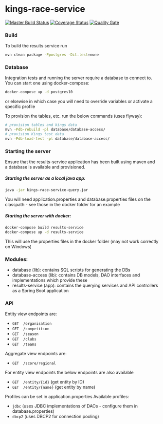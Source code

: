 # kings-race-service
[![Master Build Status](https://travis-ci.org/andrewflbarnes/kings-results-service.svg?branch=master)](https://travis-ci.org/andrewflbarnes/kings-results-service) 
[![Coverage Status](https://img.shields.io/coveralls/github/andrewflbarnes/kings-results-service.svg)](https://coveralls.io/github/andrewflbarnes/kings-results-service?branch=master)
[![Quality Gate](https://sonarcloud.io/api/project_badges/measure?project=org.kingsski.kaas%3Akaas-parent&metric=alert_status)](https://sonarcloud.io/dashboard?id=org.kingsski.kaas:kaas-parent)

### Build
To build the results service run
```bash
mvn clean package -Ppostgres -Dit.test=none
```

### Database
Integration tests and running the server require a database to connect to. You can start one using docker-compose:
```bash
docker-compose up -d postgres10
```
or elsewise in which case you will need to override variables or activate a specific profile

To provision the tables, etc. run the below commands (uses flyway):
```bash
# provision tables and kings data
mvn -Pdb-rebuild -pl database/database-access/
# provision Kings test data
mvn -Pdb-load-test -pl database/database-access/
```

### Starting the server

Ensure that the results-service application has been built using maven and a database is available and provisioned.

##### Starting the server as a local java app:  
```bash
java -jar kings-race-service-query.jar
```
You will need application.properties and database.properties files on the classpath - see those in the docker folder
for an example

##### Starting the server with docker:  
```bash
docker-compose build results-service
docker-compose up -d results-service
```
This will use the properties files in the docker folder (may not work correctly on Windows)

### Modules:
- database (lib): contains SQL scripts for generating the DBs
- database-access (lib): contains DB models, DAO interfaces and implementations which provide these
- results-service (app): contains the querying services and API controllers as a Spring Boot application

### API
Entity view endpoints are:
- `GET  /organisation`  
- `GET  /competition`  
- `GET  /season`  
- `GET  /clubs`  
- `GET  /teams`

Aggregate view endpoints are:
- `GET  /score/regional`

For entity view endpoints the below endpoints are also available
- `GET  /entity/{id}` (get entity by ID)  
- `GET  /entity/{name}` (get entity by name)   

Profiles can be set in application.properties
Available profiles:
- `jdbc` (uses JDBC implementations of DAOs - configure them in database.properties)
- `dbcp2` (uses DBCP2 for connection pooling)

